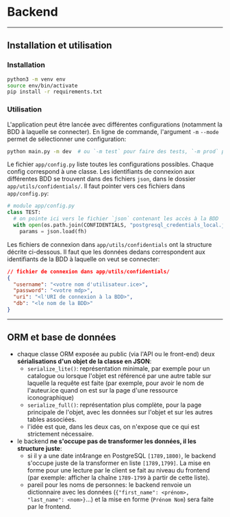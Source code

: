# Backend

---

## Installation et utilisation

### Installation

```bash
python3 -m venv env
source env/bin/activate
pip install -r requirements.txt
```

### Utilisation

L'application peut être lancée avec différentes configurations (notamment la BDD à 
laquelle se connecter). En ligne de commande, l'argument `-m` `--mode` permet de
sélectionner une configuration: 

```bash
python main.py -m dev  # ou `-m test` pour faire des tests, `-m prod` pour mettre l'application sur serveur
```

Le fichier `app/config.py` liste toutes les configurations possibles. Chaque config
correspond à une classe. Les identifiants de connexion aux différentes BDD se trouvent 
dans des fichiers `json`, dans le dossier `app/utils/confidentials/`. Il faut pointer 
vers ces fichiers dans `app/config.py`:

```python
# module app/config.py
class TEST:
  # on pointe ici vers le fichier `json` contenant les accès à la BDD
  with open(os.path.join(CONFIDENTIALS, "postgresql_credentials_local.json"), mode="r") as fh:
    params = json.load(fh)
```

Les fichiers de connexion dans `app/utils/confidentials` ont la structure 
décrite ci-dessous. Il faut que les données dedans correspondent aux 
identifiants de la BDD à laquelle on veut se connecter:

```json
// fichier de connexion dans app/utils/confidentials/
{
  "username": "<votre nom d'utilisateur.ice>", 
  "password": "<votre mdp>",
  "uri": "<l'URI de connexion à la BDD>",
  "db": "<le nom de la BDD>"
}
```

---

## ORM et base de données

- chaque classe ORM exposée au public (via l'API ou le front-end)
  deux **sérialisations d'un objet de la classe en JSON**: 
  - `serialize_lite()`: représentation minimale, par exemple pour un catalogue
    ou lorsque l'objet est référencé par une autre table sur laquelle la requête
    est faite (par exemple, pour avoir le nom de l'auteur.ice quand on est sur
    la page d'une ressource iconographique)
  - `serialize_full()`: représentation plus complète, pour la page principale
    de l'objet, avec les données sur l'objet et sur les autres tables associées.
  - l'idée est que, dans les deux cas, on n'expose que ce qui est strictement nécessaire.
- le backend **ne s'occupe pas de transformer les données, il les structure juste**:
  - si il y a une date int4range en PostgreSQL `[1789,1800)`, le backend s'occupe 
    juste de la transformer en liste `[1789,1799]`. La mise en forme pour une lecture 
    par le client se fait au niveau du frontend (par exemple: afficher la chaîne `1789-1799` 
    à partir de cette liste).
  - pareil pour les noms de personnes: le backend renvoie un dictionnaire avec les données
    (`{"first_name": <prénom>, "last_name": <nom>}`...) et la mise en forme (`Prénom Nom`)
    sera faite par le frontend.
